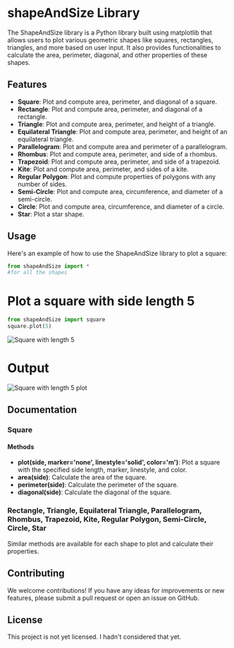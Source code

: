 # shapeAndSize Library

The ShapeAndSize library is a Python library built using matplotlib that allows users to plot various geometric shapes like squares, rectangles, triangles, and more based on user input. It also provides functionalities to calculate the area, perimeter, diagonal, and other properties of these shapes.

## Features

- **Square**: Plot and compute area, perimeter, and diagonal of a square.
- **Rectangle**: Plot and compute area, perimeter, and diagonal of a rectangle.
- **Triangle**: Plot and compute area, perimeter, and height of a triangle.
- **Equilateral Triangle**: Plot and compute area, perimeter, and height of an equilateral triangle.
- **Parallelogram**: Plot and compute area and perimeter of a parallelogram.
- **Rhombus**: Plot and compute area, perimeter, and side of a rhombus.
- **Trapezoid**: Plot and compute area, perimeter, and side of a trapezoid.
- **Kite**: Plot and compute area, perimeter, and sides of a kite.
- **Regular Polygon**: Plot and compute properties of polygons with any number of sides.
- **Semi-Circle**: Plot and compute area, circumference, and diameter of a semi-circle.
- **Circle**: Plot and compute area, circumference, and diameter of a circle.
- **Star**: Plot a star shape.


## Usage

Here's an example of how to use the ShapeAndSize library to plot a square:

```python
from shapeAndSize import *
#for all the shapes
```

# Plot a square with side length 5
```python
from shapeAndSize import square
square.plot(5)
```
![Square with length 5](image/squarePlotCodehh.png)

# Output

![Square with length 5 plot](image/squarePlhhot.png)


## Documentation

### Square

#### Methods

- **plot(side, marker='none', linestyle='solid', color='m')**: Plot a square with the specified side length, marker, linestyle, and color.
- **area(side)**: Calculate the area of the square.
- **perimeter(side)**: Calculate the perimeter of the square.
- **diagonal(side)**: Calculate the diagonal of the square.

### Rectangle, Triangle, Equilateral Triangle, Parallelogram, Rhombus, Trapezoid, Kite, Regular Polygon, Semi-Circle, Circle, Star

Similar methods are available for each shape to plot and calculate their properties.

## Contributing

We welcome contributions! If you have any ideas for improvements or new features, please submit a pull request or open an issue on GitHub.

## License

This project is not yet licensed. I hadn't considered that yet.
